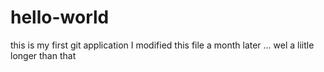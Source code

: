# hello-world
this is my first git application
I modified this file a month later ... wel a liitle longer than that